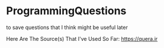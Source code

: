 # ProgrammingQuestions
to save questions that I think might be useful later

Here Are The Source(s) That I've Used So Far:
https://quera.ir
